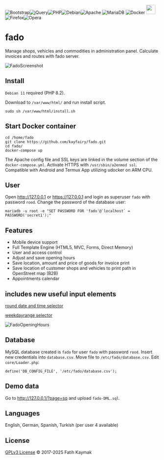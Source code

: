 ![Bootstrap](https://img.shields.io/badge/bootstrap-%238511FA.svg?style=for-the-badge&logo=bootstrap&logoColor=white)![jQuery](https://img.shields.io/badge/jquery-%230769AD.svg?style=for-the-badge&logo=jquery&logoColor=white)![PHP](https://img.shields.io/badge/php-%23777BB4.svg?style=for-the-badge&logo=php&logoColor=white)![Debian](https://img.shields.io/badge/Debian-D70A53?style=for-the-badge&logo=debian&logoColor=white)![Apache](https://img.shields.io/badge/apache-%23D42029.svg?style=for-the-badge&logo=apache&logoColor=white)
![MariaDB](https://img.shields.io/badge/MariaDB-003545?style=for-the-badge&logo=mariadb&logoColor=white)
![Docker](https://img.shields.io/badge/docker-%230db7ed.svg?style=for-the-badge&logo=docker&logoColor=white)
[<img src="https://vmssoftware.com/images/intro/product/memcached.png" width="30"/>](https://vmssoftware.com/images/intro/product/memcached.png)
![Firefox](https://img.shields.io/badge/Firefox-FF7139?style=for-the-badge&logo=Firefox-Browser&logoColor=white)![Opera](https://img.shields.io/badge/Opera-FF1B2D?style=for-the-badge&logo=Opera&logoColor=white)
# fado
Manage shops, vehicles and commodities in administration panel. Calculate invoices and routes with fado server.

![FadoScreenshot](https://user-images.githubusercontent.com/45335404/71079337-5fd22600-218b-11ea-9500-a17b98e7d9c5.png)

## Install
`Debian 11` required (PHP 8.2).

Download to `/var/www/html/` and run install script.

    sudo sh /var/www/html/install.sh

## Start Docker container
    cd /home/fado
    git clone https://github.com/kayfairy/fado.git
    cd fado/
    docker-compose up

The Apache config file and SSL keys are linked in the volume section of the `docker-compose.yml`. Activate HTTPS with `/usr/sbin/a2enmod ssl`.
Compatible with Android and Termux App utilizing udocker on ARM CPU.

## User
Open <http://127.0.0.1> or <https://127.0.0.1> and login as superuser `fado` with password `rood`.
Change the password of the database user:

    mariadb -u root -e "SET PASSWORD FOR 'fado'@`localhost` = PASSWORD('secret1');"

## Features
-   Mobile device support
-   Full Template Engine (HTML5, MVC, Forms, Direct Memory)
-   User and access control
-   Adjust and save opening hours
-   Save location, amount and price of goods for invoice print
-   Save location of customer shops and vehicles to print path in OpenStreet map (B2B)
-   Appointments calendar

## includes new useful input elements
[round date and time selector](https://github.com/kayfairy/round-date-selector.git)

[weekdayrange selector](https://github.com/kayfairy/weekday-range-selector.git)

![FadoOpeningHours](https://user-images.githubusercontent.com/45335404/61489900-0ed7bf00-a9ac-11e9-8c40-73d68b275523.png)

## Database
MySQL database created is `fado` for user `fado` with password `rood`. Insert new credentials into `database.csv`.
Move file to `/etc/fado/database.csv`. Edit `core/Loader.php`:

    define('DB_CONFIG_FILE', '/etc/fado/database.csv');

## Demo data
Go to <http://127.0.0.1/?page=sq> and upload `fado-DML.sql`.

## Languages
English, German, Spanish, Turkish (per user 4 available)

## License
[GPLv3 License](https://www.gnu.org/licenses/gpl-3.0.en.html) © 2017-2025 Fatih Kaymak
